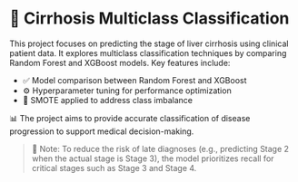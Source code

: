 # 🔬 Cirrhosis Multiclass Classification

This project focuses on predicting the stage of liver cirrhosis using clinical patient data. It explores multiclass classification techniques by comparing Random Forest and XGBoost models. Key features include:
- ✅ Model comparison between Random Forest and XGBoost
- ⚙️ Hyperparameter tuning for performance optimization
- 🔄 SMOTE applied to address class imbalance

📊 The project aims to provide accurate classification of disease progression to support medical decision-making.
> 🧠 Note:
To reduce the risk of late diagnoses (e.g., predicting Stage 2 when the actual stage is Stage 3), the model prioritizes recall for critical stages such as Stage 3 and Stage 4.


